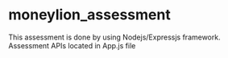# moneylion_assessment

This assessment is done by using Nodejs/Expressjs framework.
Assessment APIs located in App.js file

